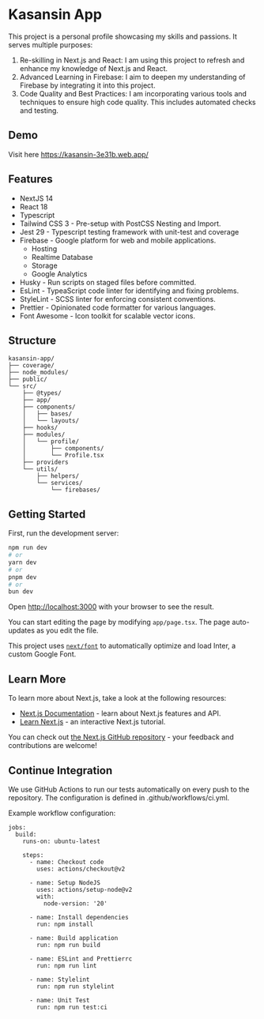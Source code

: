 # Kasansin App

This project is a personal profile showcasing my skills and passions. It serves multiple purposes:

1. Re-skilling in Next.js and React: I am using this project to refresh and enhance my knowledge of Next.js and React.
2. Advanced Learning in Firebase: I aim to deepen my understanding of Firebase by integrating it into this project.
3. Code Quality and Best Practices: I am incorporating various tools and techniques to ensure high code quality. This includes automated checks and testing.

## Demo

Visit here https://kasansin-3e31b.web.app/

## Features
- NextJS 14
- React 18
- Typescript
- Tailwind CSS 3 - Pre-setup with PostCSS Nesting and Import.
- Jest 29 - Typescript testing framework with unit-test and coverage
- Firebase - Google platform for web and mobile applications.
  - Hosting
  - Realtime Database
  - Storage
  - Google Analytics
- Husky - Run scripts on staged files before committed.
- EsLint - TypeaScript code linter for identifying and fixing problems.
- StyleLint - SCSS linter for enforcing consistent conventions.
- Prettier - Opinionated code formatter for various languages.
- Font Awesome - Icon toolkit for scalable vector icons.

## Structure
```
kasansin-app/
├── coverage/
├── node_modules/
├── public/
└── src/
    ├── @types/
    ├── app/
    ├── components/
    │   ├── bases/
    │   └── layouts/
    ├── hooks/
    ├── modules/
    │   └── profile/
    │       ├── components/
    │       └── Profile.tsx
    ├── providers
    └── utils/
        ├── helpers/
        └── services/
            └── firebases/
```

## Getting Started

First, run the development server:

```bash
npm run dev
# or
yarn dev
# or
pnpm dev
# or
bun dev
```

Open [http://localhost:3000](http://localhost:3000) with your browser to see the result.

You can start editing the page by modifying `app/page.tsx`. The page auto-updates as you edit the file.

This project uses [`next/font`](https://nextjs.org/docs/basic-features/font-optimization) to automatically optimize and load Inter, a custom Google Font.

## Learn More

To learn more about Next.js, take a look at the following resources:

- [Next.js Documentation](https://nextjs.org/docs) - learn about Next.js features and API.
- [Learn Next.js](https://nextjs.org/learn) - an interactive Next.js tutorial.

You can check out [the Next.js GitHub repository](https://github.com/vercel/next.js/) - your feedback and contributions are welcome!


## Continue Integration

We use GitHub Actions to run our tests automatically on every push to the repository. The configuration is defined in .github/workflows/ci.yml.

Example workflow configuration:

```
jobs:
  build:
    runs-on: ubuntu-latest

    steps:
      - name: Checkout code
        uses: actions/checkout@v2
      
      - name: Setup NodeJS
        uses: actions/setup-node@v2
        with:
          node-version: '20'
      
      - name: Install dependencies
        run: npm install

      - name: Build application
        run: npm run build

      - name: ESLint and Prettierrc
        run: npm run lint
      
      - name: Stylelint
        run: npm run stylelint

      - name: Unit Test
        run: npm run test:ci
```
